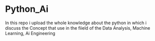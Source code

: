 # Python_Ai
In this repo i upload the whole knowledge about the python in which i discuss the Concept that use in the fiield of the Data Analysis, Machine Learning, Ai Engineering

